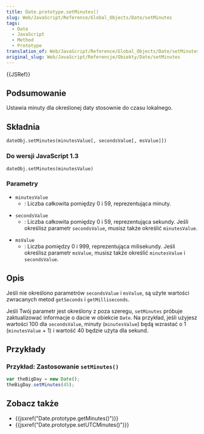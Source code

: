 ```yaml
---
title: Date.prototype.setMinutes()
slug: Web/JavaScript/Reference/Global_Objects/Date/setMinutes
tags:
  - Date
  - JavaScript
  - Method
  - Prototype
translation_of: Web/JavaScript/Reference/Global_Objects/Date/setMinutes
original_slug: Web/JavaScript/Referencje/Obiekty/Date/setMinutes
---
```

{{JSRef}}

## Podsumowanie

Ustawia minuty dla określonej daty stosownie do czasu lokalnego.

## Składnia

    dateObj.setMinutes(minutesValue[, secondsValue[, msValue]])

### Do wersji JavaScript 1.3

    dateObj.setMinutes(minutesValue)

### Parametry

- `minutesValue`
  - : Liczba całkowita pomiędzy 0 i 59, reprezentująca minuty.

<!---->

- `secondsValue`
  - : Liczba całkowita pomiędzy 0 i 59, reprezentująca sekundy. Jeśli określisz parametr `secondsValue`, musisz także określić `minutesValue`.

<!---->

- `msValue`
  - : Liczba pomiędzy 0 i 999, reprezentująca milisekundy. Jeśli określisz parametr `msValue`, musisz także określić `minutesValue` i `secondsValue`.

## Opis

Jeśli nie określono parametrów `secondsValue` i `msValue`, są użyte wartości zwracanych metod `getSeconds` i `getMilliseconds`.

Jeśli Twój parametr jest określony z poza szeregu, `setMinutes` próbuje zaktualizować informacje o dacie w obiekcie `Date`. Na przykład, jeśli użyjesz wartości 100 dla `secondsValue`, minuty (`minutesValue`) będą wzrastać o 1 (`minutesValue` + 1) i wartość 40 będzie użyta dla sekund.

## Przykłady

### Przykład: Zastosowanie `setMinutes()`

```js
var theBigDay = new Date();
theBigDay.setMinutes(45);
```

## Zobacz także

- {{jsxref("Date.prototype.getMinutes()")}}
- {{jsxref("Date.prototype.setUTCMinutes()")}}
